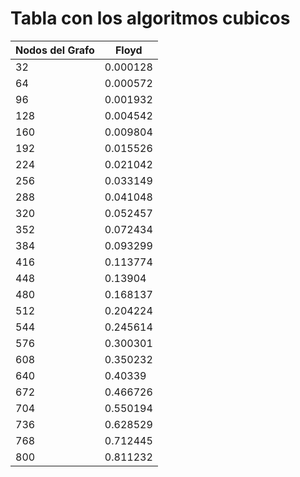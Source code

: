 # Tabla con los algoritmos cubicos

| Nodos del Grafo | Floyd |
|-----------------|-------|
|32|0.000128|
|64|0.000572|
|96|0.001932|
|128|0.004542|
|160|0.009804|
|192|0.015526|
|224|0.021042|
|256|0.033149|
|288|0.041048|
|320|0.052457|
|352|0.072434|
|384|0.093299|
|416|0.113774|
|448|0.13904|
|480|0.168137|
|512|0.204224|
|544|0.245614|
|576|0.300301|
|608|0.350232|
|640|0.40339|
|672|0.466726|
|704|0.550194|
|736|0.628529|
|768|0.712445|
|800|0.811232|
